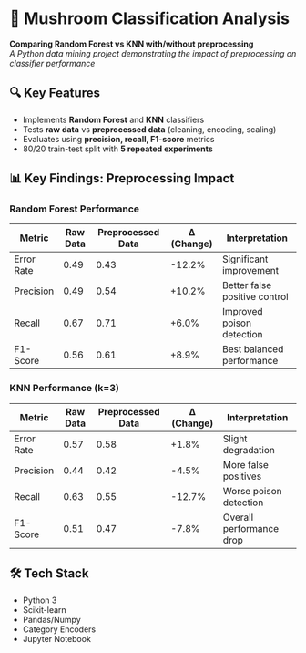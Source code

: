 # 🍄 Mushroom Classification Analysis

**Comparing Random Forest vs KNN with/without preprocessing**  
*A Python data mining project demonstrating the impact of preprocessing on classifier performance*

## 🔍 Key Features
- Implements **Random Forest** and **KNN** classifiers
- Tests **raw data** vs **preprocessed data** (cleaning, encoding, scaling)
- Evaluates using **precision, recall, F1-score** metrics
- 80/20 train-test split with **5 repeated experiments**

## 📊 Key Findings: Preprocessing Impact

### Random Forest Performance
| Metric       | Raw Data | Preprocessed Data | Δ (Change) | Interpretation                |
|--------------|----------|-------------------|------------|-------------------------------|
| Error Rate   | 0.49     | 0.43              | -12.2%     | Significant improvement       |
| Precision    | 0.49     | 0.54              | +10.2%     | Better false positive control |
| Recall       | 0.67     | 0.71              | +6.0%      | Improved poison detection     |
| F1-Score     | 0.56     | 0.61              | +8.9%      | Best balanced performance     |

### KNN Performance (k=3)
| Metric       | Raw Data | Preprocessed Data | Δ (Change) | Interpretation                |
|--------------|----------|-------------------|------------|-------------------------------|
| Error Rate   | 0.57     | 0.58              | +1.8%      | Slight degradation            |
| Precision    | 0.44     | 0.42              | -4.5%      | More false positives          |
| Recall       | 0.63     | 0.55              | -12.7%     | Worse poison detection        |
| F1-Score     | 0.51     | 0.47              | -7.8%      | Overall performance drop      |

## 🛠️ Tech Stack
- Python 3
- Scikit-learn
- Pandas/Numpy
- Category Encoders
- Jupyter Notebook


